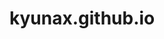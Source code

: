 # kyunax.github.io
<script>
class Test {

  constructor() {}

  getInfo() { // 拡張機能の各種情報
    return {
      id: 'test',
      name: 'Test', // 拡張機能の名前
      blocks: [ // 各ブロックの定義
        {
          opcode: 'hello', // このブロックが実行されると、helloという関数が呼ばれる
          blockType: Scratch.BlockType.COMMAND,　// 「10歩動かす」のような通常の命令ブロック
          text: 'hello' // ブロックに表示されるテキスト
        }
      ]
    }
  }

  hello() {
    console.log('hello'); // console log に hello と出力
  }
}

Scratch.extensions.register(new Test());
</script>
